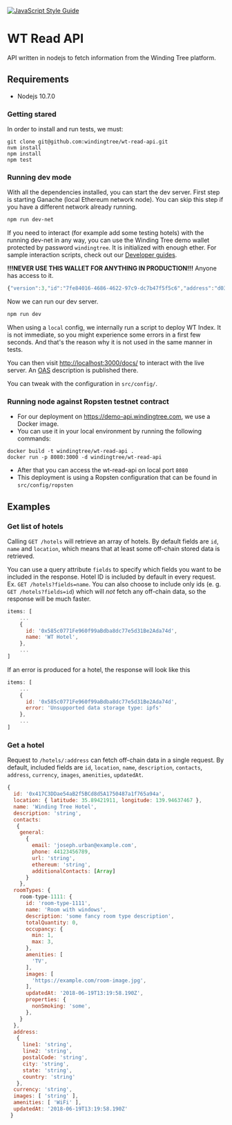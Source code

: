 [![JavaScript Style Guide](https://img.shields.io/badge/code_style-standard-brightgreen.svg)](https://standardjs.com)
# WT Read API
API written in nodejs to fetch information from the Winding Tree platform.

## Requirements
- Nodejs 10.7.0

### Getting stared
In order to install and run tests, we must:
```
git clone git@github.com:windingtree/wt-read-api.git
nvm install
npm install
npm test
```

### Running dev mode
With all the dependencies installed, you can start the dev server.
First step is starting Ganache (local Ethereum network node). You can skip this
step if you have a different network already running.
```bash
npm run dev-net
```

If you need to interact (for example add some testing hotels) with the running dev-net
in any way, you can use the Winding Tree demo wallet protected by password `windingtree`.
It is initialized with enough ether. For sample interaction scripts, check out our
[Developer guides](https://github.com/windingtree/wiki/tree/master/developer-guides).

**!!!NEVER USE THIS WALLET FOR ANYTHING IN PRODUCTION!!!** Anyone has access to it.

```js
{"version":3,"id":"7fe84016-4686-4622-97c9-dc7b47f5f5c6","address":"d037ab9025d43f60a31b32a82e10936f07484246","crypto":{"ciphertext":"ef9dcce915eeb0c4f7aa2bb16b9ae6ce5a4444b4ed8be45d94e6b7fe7f4f9b47","cipherparams":{"iv":"31b12ef1d308ea1edacc4ab00de80d55"},"cipher":"aes-128-ctr","kdf":"scrypt","kdfparams":{"dklen":32,"salt":"d06ccd5d9c5d75e1a66a81d2076628f5716a3161ca204d92d04a42c057562541","n":8192,"r":8,"p":1},"mac":"2c30bc373c19c5b41385b85ffde14b9ea9f0f609c7812a10fdcb0a565034d9db"}};
```

Now we can run our dev server.
```bash
npm run dev
```
When using a `local` config, we internally run a script to deploy WT Index. It is not immediate,
so you might experience some errors in a first few seconds. And that's the reason why
it is not used in the same manner in tests.

You can then visit [http://localhost:3000/docs/](http://localhost:3000/docs/) to interact
with the live server. An [OAS](https://github.com/OAI/OpenAPI-Specification) description is published there.

You can tweak with the configuration in `src/config/`.

### Running node against Ropsten testnet contract

- For our deployment on https://demo-api.windingtree.com, we use a Docker image.
- You can use it in your local environment by running the following commands:
```
docker build -t windingtree/wt-read-api .
docker run -p 8080:3000 -d windingtree/wt-read-api
```
- After that you can access the wt-read-api on local port `8080`
- This deployment is using a Ropsten configuration that can be found in `src/config/ropsten`

## Examples
### Get list of hotels

Calling `GET /hotels` will retrieve an array of hotels. By default fields are `id`, `name` and `location`, which
means that at least some off-chain stored data is retrieved.

You can use a query attribute `fields` to specify which fields you want to be included in the response.
Hotel ID is included by default in every request. Ex. `GET /hotels?fields=name`. You can also choose to include
only ids (e. g. `GET /hotels?fields=id`) which will *not* fetch any off-chain data, so the response will be much faster.

```javascript
items: [
    ...
    { 
      id: '0x585c0771Fe960f99aBdba8dc77e5d31Be2Ada74d',
      name: 'WT Hotel',
    },
    ...
]
```

If an error is produced for a hotel, the response will look like this
```javascript
items: [
    ...
    { 
      id: '0x585c0771Fe960f99aBdba8dc77e5d31Be2Ada74d',
      error: 'Unsupported data storage type: ipfs' 
    },
    ...
]
```


### Get a hotel

Request to `/hotels/:address` can fetch off-chain data in a single request. By default, included fields are `id`, `location`, 
`name`, `description`, `contacts`, `address`, `currency`, `images`, `amenities`, `updatedAt`.


```javascript
{ 
  id: '0x417C3DDae54aB2f5BCd8d5A1750487a1f765a94a',
  location: { latitude: 35.89421911, longitude: 139.94637467 },
  name: 'Winding Tree Hotel',
  description: 'string',
  contacts: 
   { 
    general: 
      { 
        email: 'joseph.urban@example.com',
        phone: 44123456789,
        url: 'string',
        ethereum: 'string',
        additionalContacts: [Array] 
      } 
    },
  roomTypes: {
    room-type-1111: {
      id: 'room-type-1111',
      name: 'Room with windows',
      description: 'some fancy room type description',
      totalQuantity: 0,
      occupancy: {
        min: 1,
        max: 3,
      },
      amenities: [
        'TV',
      ],
      images: [
        'https://example.com/room-image.jpg',
      ],
      updatedAt: '2018-06-19T13:19:58.190Z',
      properties: {
        nonSmoking: 'some',
      },
    }
  },
  address: 
   { 
     line1: 'string',
     line2: 'string',
     postalCode: 'string',
     city: 'string',
     state: 'string',
     country: 'string' 
   },
  currency: 'string',
  images: [ 'string' ],
  amenities: [ 'WiFi' ],
  updatedAt: '2018-06-19T13:19:58.190Z'
 }

```
